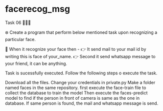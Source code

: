 # facerecog_msg
Task 06 👨🏻‍💻

❄️ Create a program that perform below mentioned task upon recognizing a particular face. 

📌 When it recognize your face then - 
👉 It send mail to your mail id by writing this is face of your_name. 
👉 Second it send whatsapp message to your friend, it can be anything. 

Task is sucessfully executed. Follow the following steps o execute the task.


Download all the files.
Change your credentials in private.py 
Make a folder named faces in the same repository.
first execute the face-train file to collect the database to train the model 
Then execute the faces-predict model to find if the person in front of camera is same as the one in database.
If same person is found, the mail and whatsapp message is send.

